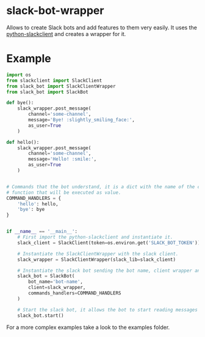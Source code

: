 # slack-bot-wrapper

Allows to create Slack bots and add features to them very easily.
It uses the [python-slackclient](https://github.com/slackapi/python-slackclient) and creates a wrapper for it.


# Example

```python
import os
from slackclient import SlackClient
from slack_bot import SlackClientWrapper
from slack_bot import SlackBot

def bye():
    slack_wrapper.post_message(
        channel='some-channel',
        message='Bye! :slightly_smiling_face:',
        as_user=True
    )

def hello():
    slack_wrapper.post_message(
        channel='some-channel',
        message='Hello! :smile:',
        as_user=True
    )


# Commands that the bot understand, it is a dict with the name of the command as key and the 
# function that will be executed as value.
COMMAND_HANDLERS = {
    'hello': hello,
    'bye': bye
}


if __name__ == '__main__':
    # First import the python-slackclient and instantiate it.
    slack_client = SlackClient(token=os.environ.get('SLACK_BOT_TOKEN'))

    # Instantiate the SlackClientWrapper with the slack client.
    slack_wrapper = SlackClientWrapper(slack_lib=slack_client)

    # Instantiate the slack bot sending the bot name, client wrapper and the commands
    slack_bot = SlackBot(
        bot_name='bot-name',
        client=slack_wrapper,
        commands_handlers=COMMAND_HANDLERS
    )

    # Start the slack bot, it allows the bot to start reading messages and interact with the users
    slack_bot.start()
```

For a more complex examples take a look to the examples folder.
